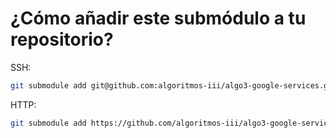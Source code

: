 # ¿Cómo añadir este submódulo a tu repositorio?
SSH:
```bash
git submodule add git@github.com:algoritmos-iii/algo3-google-services.git <nombre_de_carpeta>
```

HTTP:
```bash
git submodule add https://github.com/algoritmos-iii/algo3-google-services.git <nombre_de_carpeta>
```